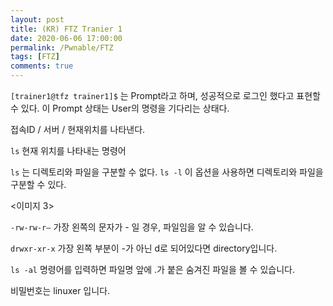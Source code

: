 ```yaml
---
layout: post
title: (KR) FTZ Tranier 1
date: 2020-06-06 17:00:00
permalink: /Pwnable/FTZ
tags: [FTZ]
comments: true
---
```


`[trainer1@tfz trainer1]$` 는 Prompt라고 하며, 성공적으로 로그인 했다고 표현할 수 있다. 이 Prompt 상태는 User의 명령을 기다리는 상태다.

접속ID / 서버 / 현재위치를 나타낸다.

`ls` 현재 위치를 나타내는 명령어

`ls` 는 디렉토리와 파일을 구분할 수 없다. `ls -l` 이 옵션을 사용하면 디렉토리와 파일을 구분할 수 있다.

<이미지 3>

`-rw-rw-r–` 가장 왼쪽의 문자가 - 일 경우, 파일임을 알 수 있습니다.

`drwxr-xr-x` 가장 왼쪽 부분이 -가 아닌 d로 되어있다면 directory입니다.

`ls -al` 명령어를 입력하면 파일명 앞에 .가 붙은 숨겨진 파일을 볼 수 있습니다.

비밀번호는 linuxer 입니다.